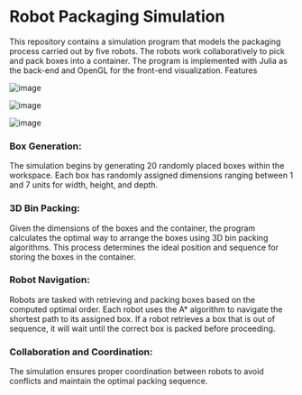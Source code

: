# Robot Packaging Simulation

This repository contains a simulation program that models the packaging process carried out by five robots. The robots work collaboratively to pick and pack boxes into a container. The program is implemented with Julia as the back-end and OpenGL for the front-end visualization.
Features

![image](https://github.com/user-attachments/assets/dd4705ef-bd59-4aef-9bb1-c826e19372f1)

![image](https://github.com/user-attachments/assets/d67ee40f-206c-4049-a379-bc62674ca50a)

![image](https://github.com/user-attachments/assets/74630611-6771-46de-b6e4-02d08cb43039)

### Box Generation:
The simulation begins by generating 20 randomly placed boxes within the workspace.
Each box has randomly assigned dimensions ranging between 1 and 7 units for width, height, and depth.

### 3D Bin Packing:
Given the dimensions of the boxes and the container, the program calculates the optimal way to arrange the boxes using 3D bin packing algorithms.
This process determines the ideal position and sequence for storing the boxes in the container.

### Robot Navigation:
Robots are tasked with retrieving and packing boxes based on the computed optimal order.
Each robot uses the A* algorithm to navigate the shortest path to its assigned box.
If a robot retrieves a box that is out of sequence, it will wait until the correct box is packed before proceeding.

### Collaboration and Coordination:
The simulation ensures proper coordination between robots to avoid conflicts and maintain the optimal packing sequence.
